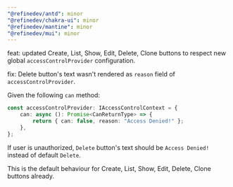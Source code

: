 ```yaml
---
"@refinedev/antd": minor
"@refinedev/chakra-ui": minor
"@refinedev/mantine": minor
"@refinedev/mui": minor
---
```


feat: updated Create, List, Show, Edit, Delete, Clone buttons to respect new global `accessControlProvider` configuration.

fix: Delete button's text wasn't rendered as `reason` field of `accessControlProvider`.

Given the following `can` method:

```ts
const accessControlProvider: IAccessControlContext = {
    can: async (): Promise<CanReturnType> => {
        return { can: false, reason: "Access Denied!" };
    },
};
```

If user is unauthorized, `Delete` button's text should be `Access Denied!` instead of default `Delete`.

This is the default behaviour for Create, List, Show, Edit, Delete, Clone buttons already.

